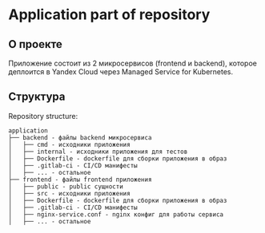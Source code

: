 # Application part of repository

## О проекте

Приложение состоит из 2 микросервисов (frontend и backend), которое деплоится в Yandex Cloud через Managed Service for Kubernetes.

## Структура

Repository structure:
```
application
├── backend - файлы backend микросервиса
│   ├── cmd - исходники приложения
│   ├── internal - исходники приложения для тестов
│   ├── Dockerfile - dockerfile для сборки приложения в образ
│   ├── .gitlab-ci - CI/CD манифесты
│   ├── ... - остальное
├── frontend - файлы frontend приложения
│   ├── public - public сущности
│   ├── src - исходники приложения
│   ├── Dockerfile - dockerfile для сборки приложения в образ
│   ├── .gitlab-ci - CI/CD манифесты
│   ├── nginx-service.conf - nginx конфиг для работы сервиса
│   ├── ... - остальное
